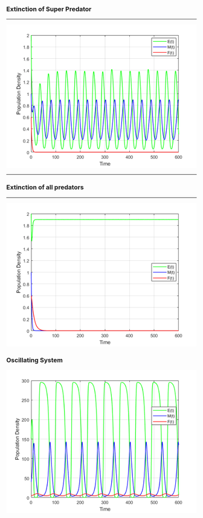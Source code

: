 ### Extinction of Super Predator

---

<p align="center"><img src="https://github.com/TGCollins/Predator-Prey-Population-Dynamics/blob/main/Rosenzweig-MacArthur/Graphs/RM-extinction-of-supers.png"/></p>

---

### Extinction of all predators

---

<p align="center"><img src="https://github.com/TGCollins/Predator-Prey-Population-Dynamics/blob/main/Rosenzweig-MacArthur/Graphs/RM-extinction-bar-prey.png"/></p>

### Oscillating System

<p align="center"><img src="https://github.com/TGCollins/Predator-Prey-Population-Dynamics/blob/main/Rosenzweig-MacArthur/Graphs/RM-triple.png"/></p>
